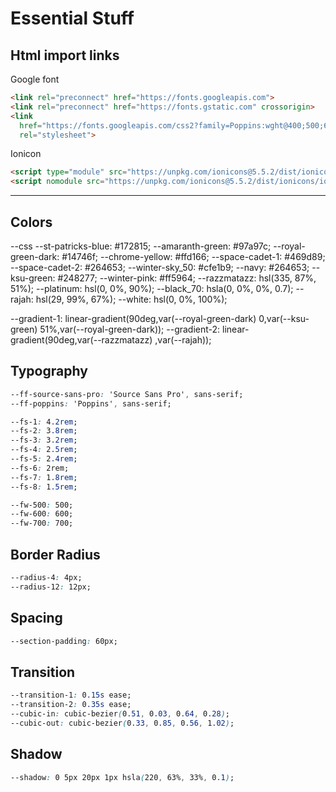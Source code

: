 # Essential Stuff

## Html import links

Google font

``` html
<link rel="preconnect" href="https://fonts.googleapis.com">
<link rel="preconnect" href="https://fonts.gstatic.com" crossorigin>
<link
  href="https://fonts.googleapis.com/css2?family=Poppins:wght@400;500;600&family=Source+Sans+Pro:wght@600;700&display=swap"
  rel="stylesheet">
```

Ionicon

``` html
<script type="module" src="https://unpkg.com/ionicons@5.5.2/dist/ionicons/ionicons.esm.js"></script>
<script nomodule src="https://unpkg.com/ionicons@5.5.2/dist/ionicons/ionicons.js"></script>
```

---

## Colors
--css
  --st-patricks-blue: #172815;
  --amaranth-green: #97a97c;
  --royal-green-dark: #14746f;
  --chrome-yellow: #ffd166;
  --space-cadet-1: #469d89;
  --space-cadet-2: #264653;
  --winter-sky_50: #cfe1b9;
  --navy: #264653;
  --ksu-green: #248277;
  --winter-pink: #ff5964;
  --razzmatazz: hsl(335, 87%, 51%);
  --platinum: hsl(0, 0%, 90%);
  --black_70: hsla(0, 0%, 0%, 0.7);
  --rajah: hsl(29, 99%, 67%);
  --white: hsl(0, 0%, 100%);

  --gradient-1: linear-gradient(90deg,var(--royal-green-dark) 0,var(--ksu-green) 51%,var(--royal-green-dark));
  --gradient-2: linear-gradient(90deg,var(--razzmatazz) ,var(--rajah));


## Typography

``` css
--ff-source-sans-pro: 'Source Sans Pro', sans-serif;
--ff-poppins: 'Poppins', sans-serif;

--fs-1: 4.2rem;
--fs-2: 3.8rem;
--fs-3: 3.2rem;
--fs-4: 2.5rem;
--fs-5: 2.4rem;
--fs-6: 2rem;
--fs-7: 1.8rem;
--fs-8: 1.5rem;

--fw-500: 500;
--fw-600: 600;
--fw-700: 700;
```

## Border Radius

``` css
--radius-4: 4px;
--radius-12: 12px;
```

## Spacing

``` css
--section-padding: 60px;
```

## Transition

``` css
--transition-1: 0.15s ease;
--transition-2: 0.35s ease;
--cubic-in: cubic-bezier(0.51, 0.03, 0.64, 0.28);
--cubic-out: cubic-bezier(0.33, 0.85, 0.56, 1.02);
```

## Shadow

``` css
--shadow: 0 5px 20px 1px hsla(220, 63%, 33%, 0.1);
```
